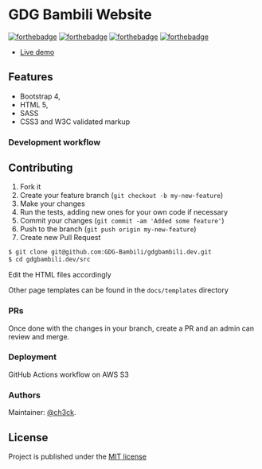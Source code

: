 # GDG Bambili Website

[![forthebadge](https://forthebadge.com/images/badges/built-by-developers.svg)](https://github.com/gdg-bambili)
[![forthebadge](https://forthebadge.com/images/badges/contains-technical-debt.svg)](https://github.com/gdg-bambili)
[![forthebadge](https://forthebadge.com/images/badges/made-with-javascript.svg)](https://github.com/gdg-bambili)
[![forthebadge](https://forthebadge.com/images/badges/powered-by-black-magic.svg)](https://github.com/gdg-bambili)

- [Live demo](https://gdgbambili.dev)


## Features
* Bootstrap 4, 
* HTML 5, 
* SASS
* CSS3 and W3C validated markup


### Development workflow

## Contributing

1. Fork it
2. Create your feature branch (`git checkout -b my-new-feature`)
3. Make your changes
4. Run the tests, adding new ones for your own code if necessary
5. Commit your changes (`git commit -am 'Added some feature'`)
6. Push to the branch (`git push origin my-new-feature`)
7. Create new Pull Request

```bash
$ git clone git@github.com:GDG-Bambili/gdgbambili.dev.git
$ cd gdgbambili.dev/src
```

Edit the HTML files accordingly

Other page templates can be found in the `docs/templates` directory

### PRs
Once done with the changes in your branch, create a PR and an admin can review and merge.


### Deployment

GitHub Actions workflow on AWS S3


### Authors

Maintainer: [@ch3ck](https://github.com/ch3ck).

## License

Project is published under the [MIT license](LICENSE.md)